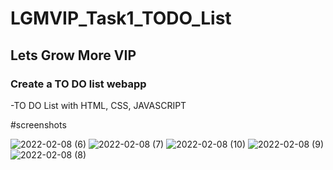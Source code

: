 # LGMVIP_Task1_TODO_List

## Lets Grow More VIP

### Create a TO DO list webapp


-TO DO List with HTML, CSS, JAVASCRIPT


#screenshots

![2022-02-08 (6)](https://user-images.githubusercontent.com/71519354/153005200-e4abde11-958d-4074-981f-e0f9b49e9b8c.png)
![2022-02-08 (7)](https://user-images.githubusercontent.com/71519354/153005301-fd2ee03e-1785-43bb-b878-8d1dd6060a5a.png)
![2022-02-08 (10)](https://user-images.githubusercontent.com/71519354/153005314-aab0afb7-944c-45da-b65f-c9cc7be2825b.png)
![2022-02-08 (9)](https://user-images.githubusercontent.com/71519354/153005324-f6d9325c-6d21-4623-b363-01d83aa019cd.png)
![2022-02-08 (8)](https://user-images.githubusercontent.com/71519354/153005335-9040d12e-efbd-466c-9c60-dd181f5a5048.png)


